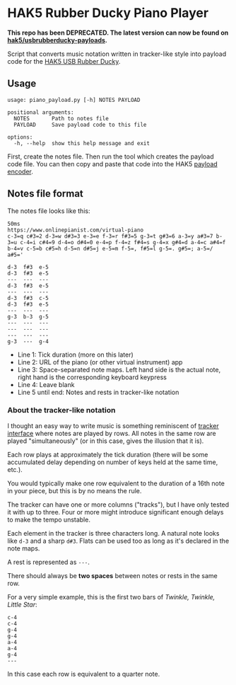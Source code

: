 # HAK5 Rubber Ducky Piano Player

**This repo has been DEPRECATED. The latest version can now be found on [hak5/usbrubberducky-payloads](https://github.com/hak5/usbrubberducky-payloads/tree/master/payloads/library/general/Piano_Player).**


Script that converts music notation written in tracker-like style into payload code for the [HAK5 USB Rubber Ducky](https://shop.hak5.org/products/usb-rubber-ducky).

## Usage

```
usage: piano_payload.py [-h] NOTES PAYLOAD

positional arguments:
  NOTES       Path to notes file
  PAYLOAD     Save payload code to this file

options:
  -h, --help  show this help message and exit
```

First, create the notes file. Then run the tool which creates the payload code file. You can then copy and paste that code into the HAK5 [payload encoder](https://encoder.hak5.org).

## Notes file format

The notes file looks like this:

```
50ms
https://www.onlinepianist.com/virtual-piano
c-3=q c#3=2 d-3=w d#3=3 e-3=e f-3=r f#3=5 g-3=t g#3=6 a-3=y a#3=7 b-3=u c-4=i c#4=9 d-4=o d#4=0 e-4=p f-4=z f#4=s g-4=x g#4=d a-4=c a#4=f b-4=v c-5=b c#5=h d-5=n d#5=j e-5=m f-5=, f#5=l g-5=. g#5=; a-5=/ a#5='

d-3  f#3  e-5
d-3  f#3  e-5
---  ---  ---
d-3  f#3  e-5
---  ---  ---
d-3  f#3  c-5
d-3  f#3  e-5
---  ---  ---
g-3  b-3  g-5
---  ---  ---
---  ---  ---
---  ---  ---
g-3  ---  g-4
```

* Line 1: Tick duration (more on this later)
* Line 2: URL of the piano (or other virtual instrument) app
* Line 3: Space-separated note maps. Left hand side is the actual note, right hand is the corresponding keyboard keypress
* Line 4: Leave blank
* Line 5 until end: Notes and rests in tracker-like notation

### About the tracker-like notation

I thought an easy way to write music is something reminiscent of [tracker interface](https://en.wikipedia.org/wiki/Music_tracker) where notes are played by rows. All notes in the same row are played "simultaneously" (or in this case, gives the illusion that it is).

Each row plays at approximately the tick duration (there will be some accumulated delay depending on number of keys held at the same time, etc.).

You would typically make one row equivalent to the duration of a 16th note in your piece, but this is by no means the rule.

The tracker can have one or more columns ("tracks"), but I have only tested it with up to three. Four or more might introduce significant enough delays to make the tempo unstable.

Each element in the tracker is three characters long. A natural note looks like `d-3` and a sharp `d#3`. Flats can be used too as long as it's declared in the note maps.

A rest is represented as `---`.

There should always be **two spaces** between notes or rests in the same row.

For a very simple example, this is the first two bars of _Twinkle, Twinkle, Little Star_:

```
c-4
c-4
g-4
g-4
a-4
a-4
g-4
---
```

In this case each row is equivalent to a quarter note.
